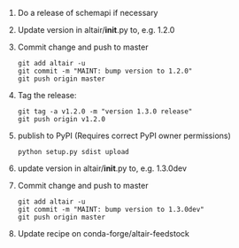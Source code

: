 1. Do a release of schemapi if necessary

2. Update version in altair/__init__.py to, e.g. 1.2.0

3. Commit change and push to master

       git add altair -u
       git commit -m "MAINT: bump version to 1.2.0"
       git push origin master

4. Tag the release:

       git tag -a v1.2.0 -m "version 1.3.0 release"
       git push origin v1.2.0

5. publish to PyPI (Requires correct PyPI owner permissions)

       python setup.py sdist upload

6. update version in altair/__init__.py to, e.g. 1.3.0dev

7. Commit change and push to master

       git add altair -u
       git commit -m "MAINT: bump version to 1.3.0dev"
       git push origin master

8. Update recipe on conda-forge/altair-feedstock

    